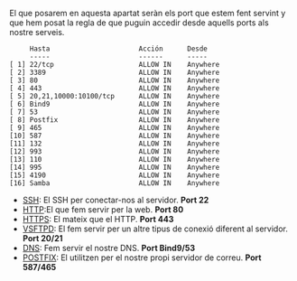 El que posarem en aquesta apartat seràn els port que estem fent servint y que hem posat la regla de que puguin accedir desde aquells ports als nostre serveis.

```
     Hasta                      Acción      Desde
     -----                      ------      -----
[ 1] 22/tcp                     ALLOW IN    Anywhere
[ 2] 3389                       ALLOW IN    Anywhere
[ 3] 80                         ALLOW IN    Anywhere
[ 4] 443                        ALLOW IN    Anywhere
[ 5] 20,21,10000:10100/tcp      ALLOW IN    Anywhere
[ 6] Bind9                      ALLOW IN    Anywhere
[ 7] 53                         ALLOW IN    Anywhere
[ 8] Postfix                    ALLOW IN    Anywhere
[ 9] 465                        ALLOW IN    Anywhere
[10] 587                        ALLOW IN    Anywhere
[11] 132                        ALLOW IN    Anywhere
[12] 993                        ALLOW IN    Anywhere
[13] 110                        ALLOW IN    Anywhere
[14] 995                        ALLOW IN    Anywhere
[15] 4190                       ALLOW IN    Anywhere
[16] Samba                      ALLOW IN    Anywhere
```
- [SSH](https://github.com/Proyecto-Sintesi/configs/tree/main/home/alex/.ssh): El SSH per conectar-nos al servidor. **Port 22**
- [HTTP](https://github.com/Proyecto-Sintesi/Web):El que fem servir per la web. **Port 80**
- [HTTPS](https://github.com/Proyecto-Sintesi/Web): El mateix que el HTTP. **Port 443**
- [VSFTPD](https://github.com/Proyecto-Sintesi/configs/tree/main/etc/vsftpd): El fem servir per un altre tipus de conexió diferent al servidor. **Port 20/21**
- [DNS](https://github.com/Proyecto-Sintesi/configs/tree/main/etc/bind): Fem servir el nostre DNS. **Port Bind9/53**
- [POSTFIX](https://github.com/Proyecto-Sintesi/configs/tree/main/etc/nginx/sites-enabled): El utilitzen per el nostre propi servidor de correu. **Port 587/465**
